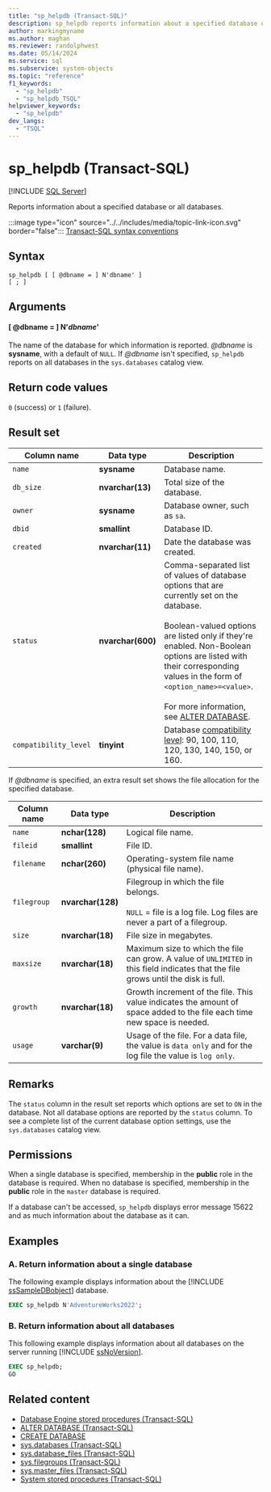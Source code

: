 ```yaml
---
title: "sp_helpdb (Transact-SQL)"
description: sp_helpdb reports information about a specified database or all databases.
author: markingmyname
ms.author: maghan
ms.reviewer: randolphwest
ms.date: 05/14/2024
ms.service: sql
ms.subservice: system-objects
ms.topic: "reference"
f1_keywords:
  - "sp_helpdb"
  - "sp_helpdb_TSQL"
helpviewer_keywords:
  - "sp_helpdb"
dev_langs:
  - "TSQL"
---
```

# sp_helpdb (Transact-SQL)

[!INCLUDE [SQL Server](../../includes/applies-to-version/sqlserver.md)]

Reports information about a specified database or all databases.

:::image type="icon" source="../../includes/media/topic-link-icon.svg" border="false"::: [Transact-SQL syntax conventions](../../t-sql/language-elements/transact-sql-syntax-conventions-transact-sql.md)

## Syntax

```syntaxsql
sp_helpdb [ [ @dbname = ] N'dbname' ]
[ ; ]
```

## Arguments

#### [ @dbname = ] N'*dbname*'

The name of the database for which information is reported. *@dbname* is **sysname**, with a default of `NULL`. If *@dbname* isn't specified, `sp_helpdb` reports on all databases in the `sys.databases` catalog view.

## Return code values

`0` (success) or `1` (failure).

## Result set

| Column name | Data type | Description |
| --- | --- | --- |
| `name` | **sysname** | Database name. |
| `db_size` | **nvarchar(13)** | Total size of the database. |
| `owner` | **sysname** | Database owner, such as `sa`. |
| `dbid` | **smallint** | Database ID. |
| `created` | **nvarchar(11)** | Date the database was created. |
| `status` | **nvarchar(600)** | Comma-separated list of values of database options that are currently set on the database.<br /><br />Boolean-valued options are listed only if they're enabled. Non-Boolean options are listed with their corresponding values in the form of `<option_name>=<value>`.<br /><br />For more information, see [ALTER DATABASE](../../t-sql/statements/alter-database-transact-sql.md). |
| `compatibility_level` | **tinyint** | Database [compatibility level](../../t-sql/statements/alter-database-transact-sql-compatibility-level.md): 90, 100, 110, 120, 130, 140, 150, or 160. |

If *@dbname* is specified, an extra result set shows the file allocation for the specified database.

| Column name | Data type | Description |
| --- | --- | --- |
| `name` | **nchar(128)** | Logical file name. |
| `fileid` | **smallint** | File ID. |
| `filename` | **nchar(260)** | Operating-system file name (physical file name). |
| `filegroup` | **nvarchar(128)** | Filegroup in which the file belongs.<br /><br />`NULL` = file is a log file. Log files are never a part of a filegroup. |
| `size` | **nvarchar(18)** | File size in megabytes. |
| `maxsize` | **nvarchar(18)** | Maximum size to which the file can grow. A value of `UNLIMITED` in this field indicates that the file grows until the disk is full. |
| `growth` | **nvarchar(18)** | Growth increment of the file. This value indicates the amount of space added to the file each time new space is needed. |
| `usage` | **varchar(9)** | Usage of the file. For a data file, the value is `data only` and for the log file the value is `log only`. |

## Remarks

The `status` column in the result set reports which options are set to `ON` in the database. Not all database options are reported by the `status` column. To see a complete list of the current database option settings, use the `sys.databases` catalog view.

## Permissions

When a single database is specified, membership in the **public** role in the database is required. When no database is specified, membership in the **public** role in the `master` database is required.

If a database can't be accessed, `sp_helpdb` displays error message 15622 and as much information about the database as it can.

## Examples

### A. Return information about a single database

The following example displays information about the [!INCLUDE [ssSampleDBobject](../../includes/sssampledbobject-md.md)] database.

```sql
EXEC sp_helpdb N'AdventureWorks2022';
```

### B. Return information about all databases

This following example displays information about all databases on the server running [!INCLUDE [ssNoVersion](../../includes/ssnoversion-md.md)].

```sql
EXEC sp_helpdb;
GO
```

## Related content

- [Database Engine stored procedures (Transact-SQL)](database-engine-stored-procedures-transact-sql.md)
- [ALTER DATABASE (Transact-SQL)](../../t-sql/statements/alter-database-transact-sql.md)
- [CREATE DATABASE](../../t-sql/statements/create-database-transact-sql.md)
- [sys.databases (Transact-SQL)](../system-catalog-views/sys-databases-transact-sql.md)
- [sys.database_files (Transact-SQL)](../system-catalog-views/sys-database-files-transact-sql.md)
- [sys.filegroups (Transact-SQL)](../system-catalog-views/sys-filegroups-transact-sql.md)
- [sys.master_files (Transact-SQL)](../system-catalog-views/sys-master-files-transact-sql.md)
- [System stored procedures (Transact-SQL)](system-stored-procedures-transact-sql.md)
